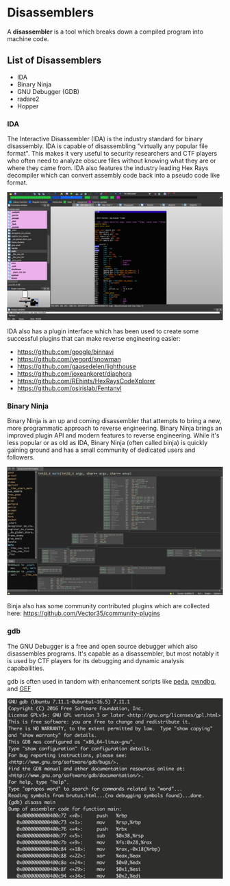 # Disassemblers

A **disassembler** is a tool which breaks down a compiled program into machine code.

## List of Disassemblers

- IDA
- Binary Ninja
- GNU Debugger (GDB)
- radare2
- Hopper

### IDA

The Interactive Disassembler (IDA) is the industry standard for binary disassembly. IDA is capable of disassembling "virtually any popular file format". This makes it very useful to security researchers and CTF players who often need to analyze obscure files without knowing what they are or where they came from. IDA also features the industry leading Hex Rays decompiler which can convert assembly code back into a pseudo code like format.

![IDA](images/ida-disass.png)

IDA also has a plugin interface which has been used to create some successful plugins that can make reverse engineering easier:

 * https://github.com/google/binnavi
 * https://github.com/yegord/snowman
 * https://github.com/gaasedelen/lighthouse
 * https://github.com/joxeankoret/diaphora
 * https://github.com/REhints/HexRaysCodeXplorer
 * https://github.com/osirislab/Fentanyl

### Binary Ninja

Binary Ninja is an up and coming disassembler that attempts to bring a new, more programmatic approach to reverse engineering. Binary Ninja brings an improved plugin API and modern features to reverse engineering. While it's less popular or as old as IDA, Binary Ninja (often called binja) is quickly gaining ground and has a small community of dedicated users and followers.

![Binja](images/binja-disass.png)

Binja also has some community contributed plugins which are collected here: https://github.com/Vector35/community-plugins


### gdb

The GNU Debugger is a free and open source debugger which also disassembles programs. It's capable as a disassembler, but most notably it is used by CTF players for its debugging and dynamic analysis capabailities.

gdb is often used in tandom with enhancement scripts like [peda](https://github.com/longld/peda), [pwndbg](https://github.com/pwndbg/pwndbg), and [GEF](https://github.com/hugsy/gef)

![GDB](images/gdb-disass.png)
